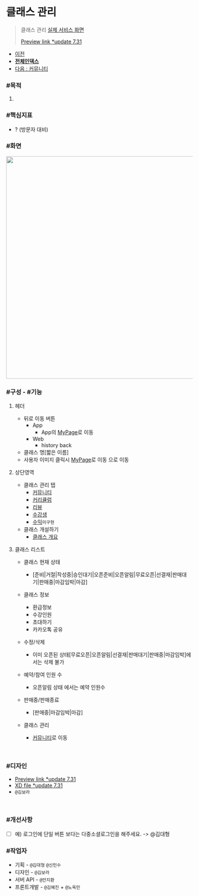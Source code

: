 # 클래스 관리

> 클래스 관리 [실제 서비스 화면](https://www.modooclass.net/class/manager/list)
>
> [Preview link *update 7.31](https://xd.adobe.com/spec/9290ca09-5206-4e96-52b1-ea6503a358b4-e4a1/)   



- [이전](../)      
- [**전체인덱스**](../README.md)     
- [다음 : 커뮤니티](./community/README.md)



### **#목적**

1. 



### #핵심지표

- ? (방문자 대비)

### #화면

<p align="center">
<img src="https://user-images.githubusercontent.com/53498778/62178118-a3fe8e80-b382-11e9-9c01-b63d0b0d0443.png" width="600px" />
</p>

### **#구성 - #기능**

1. 헤더 
     - 뒤로 이동 버튼 
        - App
          - App의 [MyPage]()로 이동
        - Web
          - history back
     - 클래스 명[짧은 이름]
     - 사용자 이미지 클릭시 [MyPage](../ch2_my_class)로 이동 으로 이동
2. 상단영역
   - 클래스 관리 탭
      - [커뮤니티](./community/README.md)
      - [커리큘럼](./curriculum/README.md)
      - [리뷰](./review/README.md)
      - [수강생](./member/README.md)
      - [수익](./profit/README.md)`미구현`
   - 클래스 개설하기
     - [클래스 개요](../ch3_open_class/info)
   

   
3. 클래스 리스트

   + 클래스 현재 상태 
     - [준비|거절|작성중|승인대기|오픈준비|오픈알림|무료오픈|선결재|판매대기|판매중|마감임박|마감]
   
   + 클래스 정보
      - 환급정보
      - 수강인원
      - 초대하기 
      - 카카오톡 공유
      
   + 수정/삭제
      - 이미 오픈된 상태[무료오픈|오픈알림|선결재|판매대기|판매중|마감임박]에서는 삭제 불가
   + 예약/참여 인원 수
      - 오픈알림 상태 에서는 예약 인원수 
   + 판매중/판매종료
      - [판매중|마감임박|마감]
   + 클래스 관리
      - [커뮤니티](./community/README.md)로 이동



<br>

### #디자인

- [Preview link *update 7.31](https://xd.adobe.com/spec/9290ca09-5206-4e96-52b1-ea6503a358b4-e4a1/)   
- [XD file *update 7.31](https://drive.google.com/open?id=17ksYbtifRdW0nVOA4J-G6ZzRpaXX7JIR)
- `@김보라`  
  

<br>

### #개선사항

- [ ] 예) 로그인에 단일 버튼 보다는 다중소셜로그인을 해주세요. -> @김대형



### **#작업자**

- 기획 - `@김대형` `@신민수`
- 디자인 - `@김보라`
- 서버 API - `@안지환`
- 프론트개발 - `@김혜진`  + `@노육민`


